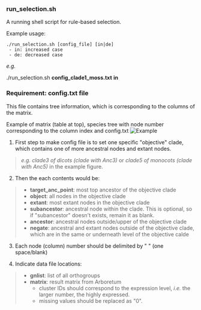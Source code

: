 ### run_selection.sh
A running shell script for rule-based selection.

Example usage:
```
./run_selection.sh [config_file] [in|de]
 - in: increased case
 - de: decreased case
```

*e.g.*

./run_selection.sh **config_clade1_moss.txt** **in**


### Requirement: config.txt file
This file contains tree information, which is corresponding to the columns of the matrix.

Example of matrix (table at top), species tree with node number corresponding to the column index and config.txt 
![Example](http://pages.discovery.wisc.edu/~jshin/multi-species-proteome/config_making_example.png)

 1. First step to make config file is to set one specific "objective" clade, which contains one of more ancestral nodes and extant nodes.
 >*e.g. clade3 of dicots (clade with Anc3)* or *clade5 of monocots (clade with Anc5)* in the example figure.
  
 2. Then the each contents would be:
 >- **target_anc_point**: most top ancestor of the objective clade
 >- **object**: all nodes in the objective clade
 >- **extant**: most extant nodes in the objective clade
 >- **subancestor**: ancestral node within the clade. This is optional, so if "subancestor" doesn't exists, remain it as blank.
 >- **ancestor**: ancestral nodes outside/upper of the objective clade
 >- **negate**: ancestral and extant nodes outside of the objective clade, which are in the same or underneath level of the objective calde
 
 3. Each node (column) number should be delimited by " " (one space/blank)
 
 4. Indicate data file locations:
 >- **gnlist**: list of all orthogroups
 >- **matrix**: result matrix from Arboretum
 >   * cluster IDs should correspond to the expression level, *i.e.* the larger number, the highly expressed.
 >   * missing values should be replaced as "0".
